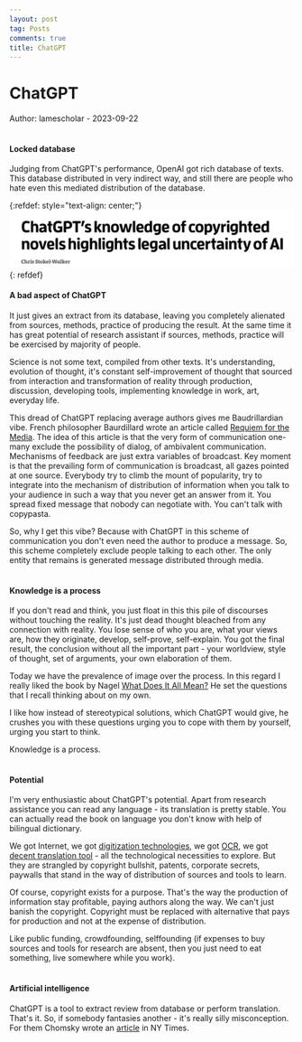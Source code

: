 ```yaml
---
layout: post
tag: Posts
comments: true
title: ChatGPT
---
```


# ChatGPT

Author: lamescholar - 2023-09-22
<br><br>

#### Locked database

Judging from ChatGPT's performance, OpenAI got rich database of texts. This database distributed in very indirect way, and still there are people who hate even this mediated distribution of the database.

{:refdef: style="text-align: center;"}
[![ChatGPT](/images/chatgpt.png)](https://magzdb.org/num/4293724)
{: refdef}
<br>

#### A bad aspect of ChatGPT

It just gives an extract from its database, leaving you completely alienated from sources, methods, practice of producing the result. At the same time it has great potential of research assistant if sources, methods, practice will be exercised by majority of people.

Science is not some text, compiled from other texts. It's understanding, evolution of thought, it's constant self-improvement of thought that sourced from interaction and transformation of reality through production, discussion, developing tools, implementing knowledge in work, art, everyday life.

This dread of ChatGPT replacing average authors gives me Baudrillardian vibe. French philosopher Baurdillard wrote an article called [Requiem for the Media](https://disk.yandex.ru/i/FuDeFoGEZX3jWQ). The idea of this article is that the very form of communication one-many exclude the possibility of dialog, of ambivalent communication. Mechanisms of feedback are just extra variables of broadcast. Key moment is that the prevailing form of communication is broadcast, all gazes pointed at one source. Everybody try to climb the mount of popularity, try to integrate into the mechanism of distribution of information when you talk to your audience in such a way that you never get an answer from it. You spread fixed message that nobody can negotiate with. You can't talk with copypasta.

So, why I get this vibe? Because with ChatGPT in this scheme of communication you don't even need the author to produce a message. So, this scheme completely exclude people talking to each other. The only entity that remains is generated message distributed through media.
<br><br>

#### Knowledge is a process

If you don't read and think, you just float in this this pile of discourses without touching the reality. It's just dead thought bleached from any connection with reality. You lose sense of who you are, what your views are, how they originate, develop, self-prove, self-explain. You got the final result, the conclusion without all the important part - your worldview, style of thought, set of arguments, your own elaboration of them.

Today we have the prevalence of image over the process. In this regard I really liked the book by Nagel [What Does It All Mean?](http://library.lol/main/83B828F7D834D32535A1222762C4F01C) He set the questions that I recall thinking about on my own.

I like how instead of stereotypical solutions, which ChatGPT would give, he crushes you with these questions urging you to cope with them by yourself, urging you start to think.

Knowledge is a process.
<br><br>

#### Potential

I'm very enthusiastic about ChatGPT's potential. Apart from research assistance you can read any language - its translation is pretty stable. You can actually read the book on language you don't know with help of bilingual dictionary.

We got Internet, we got [digitization technologies](/en/book-digitization), we got [OCR](/en/ocr), we got [decent translation tool](/en/chatgpt) - all the technological necessities to explore. But they are strangled by copyright bullshit, patents, corporate secrets, paywalls that stand in the way of distribution of sources and tools to learn.

Of course, copyright exists for a purpose. That's the way the production of information stay profitable, paying authors along the way. We can't just banish the copyright. Copyright must be replaced with alternative that pays for production and not at the expense of distribution.

Like public funding, crowdfounding, selffounding (if expenses to buy sources and tools for research are absent, then you just need to eat something, live somewhere while you work).
<br><br>

#### Artificial intelligence

ChatGPT is a tool to extract review from database or perform translation. That's it. So, if somebody fantasies another - it's really silly misconception. For them Chomsky wrote an [article](https://www.nytimes.com/2023/03/08/opinion/noam-chomsky-chatgpt-ai.html) in NY Times.